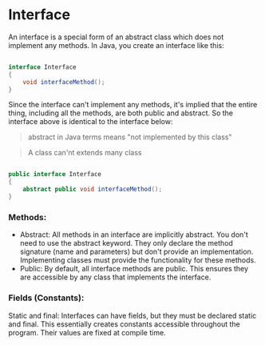 # Interface

An interface is a special form of an abstract class which does not implement any methods. In Java, you create an interface like this:

```java

interface Interface
{
    void interfaceMethod();
}

```

Since the interface can't implement any methods, it's implied that the entire thing, including all the methods, are both public and abstract. So the interface above is identical to the interface below:

> abstract in Java terms means "not implemented by this class"

> A class can'nt extends many class

```java

public interface Interface
{
    abstract public void interfaceMethod();
}

```


### Methods:

 - Abstract: All methods in an interface are implicitly abstract. You don't need to use the abstract keyword. They only declare the method signature (name and parameters) but don't provide an implementation. Implementing classes must provide the functionality for these methods.
- Public: By default, all interface methods are public. This ensures they are accessible by any class that implements the interface.

### Fields (Constants):

Static and final: Interfaces can have fields, but they must be declared static and final. This essentially creates constants accessible throughout the program. Their values are fixed at compile time.